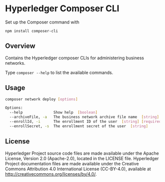 # Hyperledger Composer CLI

Set up the Composer command with

```
npm install composer-cli
```

## Overview
Contains the Hyperledger composer CLIs for administering business networks.

Type `composer --help` to list the available commands.

## Usage

```bash  
composer network deploy [options]

Options:
  --help              Show help  [boolean]
  --archiveFile, -a   The business network archive file name  [string] [required]
  --enrollId, -i      The enrollment ID of the user  [string] [required]
  --enrollSecret, -s  The enrollment secret of the user  [string]
```

## License <a name="license"></a>
Hyperledger Project source code files are made available under the Apache License, Version 2.0 (Apache-2.0), located in the LICENSE file. Hyperledger Project documentation files are made available under the Creative Commons Attribution 4.0 International License (CC-BY-4.0), available at http://creativecommons.org/licenses/by/4.0/.